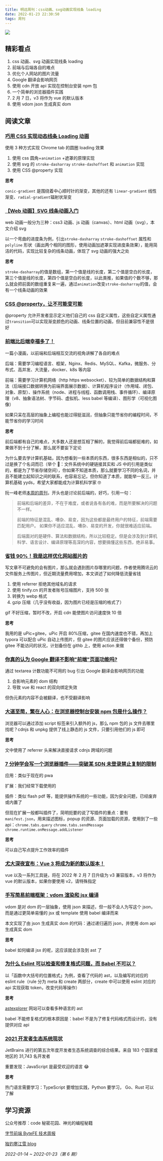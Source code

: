 ```yaml
---
title: 明远周刊：css动画、svg动画实现线条 loading
date: 2022-01-23 22:30:50
tags: 周刊
---
```


![](https://gitee.com/wen98y/upic/raw/master/uPic/2022-01/23_23:01_9kOiW4.png)

## 精彩看点

1. css 动画、svg 动画实现线条 loading
2. 前端与后端各自的难点
3. 优化个人网站的图片流量
4. Google 翻译会影响网页
5. 使用 cdn 开放 api 实现在控制台安装 npm 包
6. 一个简单的浏览器插件实践
7. 2 月 7 日，v3 将作为 vue 的默认版本
8. 使用 vdom json 生成真实 dom

## 阅读文章

### [巧用 CSS 实现动态线条 Loading 动画](https://mp.weixin.qq.com/s/-4bJEa06YGLStb37N868zQ)

使用 3 种方式实现 Chrome tab 的圆圈 loading 效果

1. 使用 css 圆角+`animation` +遮罩的原理实现
2. 使用 svg 的 `stroke-dasharray` `stroke-dashoffset` 和 `animation` 实现
3. 使用 CSS @property 实现

**思考**

`conic-gradient` 是围绕着中心顺时针的渐变，其他的还有 `linear-gradient` 线性渐变、`radial-gradient`辐射状渐变

### [【Web 动画】SVG 线条动画入门](https://www.cnblogs.com/coco1s/p/6225973.html)

web 动画一般分为三种：css3 动画、js 动画（canvas）、html 动画（svg），本文介绍 svg

以一个弯曲的进度条为例，引出`stroke-dasharray` `stroke-dashoffset` 属性和`polyline` 形状（画出两个相同的图形，使用动画加遮罩实现进度条效果），能用简洁的代码，实现比较复杂的线条动画，体现了 svg 动画的强大之处

**思考**

`stroke-dasharray`的值是数组，第一个值是线的长度，第二个值是空白的长度，第三个值是线的长度，第四个值是空白的长度，以此类推，如果值的个数不够，那么就会把前面的数组重复来一遍，通过`animation`改变`stroke-dasharray`的值，会有一个线条动画的效果

### [CSS @property，让不可能变可能](https://github.com/chokcoco/iCSS/issues/109)

@property 允许开发者显示定义他们自己的 css 自定义属性，这些自定义属性通过`transition`可以实现渐变颜色的动画、线条位置的动画，但目前兼容性不是很好

### [前端比后端幸福多了！](https://mp.weixin.qq.com/s/U_3PAu2kP2ObZe3zuyOtxA)

一篇小漫画，以前端和后端相互交流的视角讲解了各自的难点

后端：需要学习编程语言、框架，Nginx、Redis、MySQL、Kafka，微服务、分布式、高并发、大流量，docker、k8s 等内容

前端：需要学习计算机网络（http https websocket）、较为简单的数据结构和算法（后端接口数据转换为前端界面展示数据）、计算机程序设计（作用域、闭包、对象、原型）、操作系统（node、进程与线程、函数调用栈、事件循环）、编译原理（v8、抽象语法树、字节码、虚拟机、less babel 等编译）、图形学（可视化图像）

如果只呆在高层的抽象上编程也能过得挺滋润，但抽象只能节省你的编程时间，不能节省你的学习时间

**思考**

前后端都有自己的难点，大多数人还是想互相了解的，我觉得前后端都挺难的，如果做不到十分了解，那么就不要妄下定论

为什么要去学计算机基础，因为想看到一些本质的东西，很多东西是相似的，只不过是换了个名词而已（举个 🌰：文件系统中的硬链接其实和 JS 中的引用是类似的，都是为了节省存储空间），你如果不知道本质，那么就要学习不同的名词，并且不能建立起知识之间的联系，也容易忘记，但你知道了本质，就能举一反三。计算机基础 yyds，希望大家都能成为计算机科学家 🤓

阮一峰老师[本周的周刊](https://www.ruanyifeng.com/blog/2022/01/weekly-issue-193.html)，开头也是讨论前后端的，好巧，引用一句：

> 前端和后端的差异，不在于难度，或者说各有各的难，而是所要解决的问题不一样。
>
> 前端的特征是混乱、嘈杂、易变，因为这些都是最终用户的特征，前端需要匹配用户。 如果你不适应混乱、嘈杂、易变的开发，你就很难适应前端。
>
> 后端面对的是硬件、算法和数据结构，所以比较稳定。但是会涉及到计算机科学、语言设计、编译原理等高深的内容，想要搞懂这些东西，绝非易事。

### [省钱 90%！我是这样优化网站图片的](https://mp.weixin.qq.com/s/bOx0acMR8FkWo82_e2sQ3w)

写文章不可避免的会有图片，那么就会遇到图片存哪里的问题，作者使用腾讯云的文件服务上传图片，但近期流量费用增加，本文讲述了如何降低流量省钱

1. 使用 referrer 拒绝其他域名的请求
2. 使用 tinify.cn 的开发者账号压缩图片，支持 500 张
3. 转换为 webp 格式
4. gzip 压缩（几乎没有收益，因为图片已经是压缩的格式了）

gif 不好压缩，暂时不改，开启 cdn 能使图片访问速度快 10 倍

**思考**

我用的是 uPic+gitee，uPic 开启 80%压缩，gitee 在国内速度也不错，再加上 typora 可以配合 uPic 自动上传图片，但 gitee 的图片应该还得做个备份，预防 gitee 不能访问的状况，计划备份在 githb 上，使用 action 来做

### [你真的认为 Google 翻译不影响"前端"页面功能吗?](https://segmentfault.com/a/1190000041067692)

通过 textarea 计数功能不可用的 bug 引出 Google 翻译会影响网页的功能

1. 会影响元素的 dom 结构
2. 导致 vue 和 react 的双向绑定失效

但伪元素的内容不会被翻译，也不受翻译影响

### [大道至简，繁在人心：在浏览器控制台安装 npm 包是什么操作？](https://juejin.cn/post/7023916328637431816)

浏览器可以通过添加 script 标签来引入额外的 js，那么 npm 包的 js 文件去哪里找呢？cdnjs 和 unpkg 提供了线上静态的 js 文件，只要引用他们的 js 即可

**思考**

文中使用了 referrer 头来解决直接请求 cdnjs 跨域的问题

### [7 分钟学会写一个浏览器插件——突破某 SDN 未登录禁止复制的限制](https://king-hcj.github.io/2021/10/17/browser-extension/)

应用：类似于现在的 pwa

扩展：我们经常下载使用的

插件：类似 flash pdf 等，能提供操作系统的一些功能，因为安全问题，已经废弃或内置了

但现在扩展一般都叫插件了，简明扼要的说了写插件的重点：要有`manifest.json`，用来描述图标，popup 的资源、页面加载的资源，使用到了一些 api：`chrome.tabs.query` `chrome.tabs.sendMessage` `chrome.runtime.onMessage.addListener`

**思考**

可以自己写点提升工作效率的插件

### [尤大深夜宣布：Vue 3 将成为新的默认版本！](https://mp.weixin.qq.com/s/f2Fel9El1Uq55kdnlFweog)

vue 以及一系列工具链，将在 2022 年 2 月 7 日升级为 v3 兼容版本，v3 将作为 vue 的默认版本，如果你要使用 v2，请特殊指定

### [手写简易前端框架：vdom 渲染和 jsx 编译](https://mp.weixin.qq.com/s/xwt5bd31IZChpEx79w5E5g)

vdom 是对 dom 的一层抽象，使用 json 来描述，但一般不会人为写这个 json，而是通过更简单易懂的 jsx 或 template 使用 babel 编译而来

本文实现了由 json 生成真实 dom 的代码：通过递归遍历 json，并使用 dom api 生成真实 dom

**思考**

babel 如何编译 jsx 的呢，这应该就会涉及到 ast 了

### [为什么 Eslint 可以检查和修复格式问题，而 Babel 不可以？](https://mp.weixin.qq.com/s/sy_JdpuFWmrpXeKl5AvPRQ)

以「函数中大括号的位置格式」为例，查看了代码的 ast，以及编写的对应的 eslint rule（rule 分为 meta 和 create 两部分，create 中可以使用 eslint 对应的 api 实现获取 token，改变代码等操作）

**思考**

[astexplorer](https://astexplorer.net/) 网站可以查看多种语言的 ast

babel 不能修复格式的根本原因是：babel 不是为了修复代码格式而设计的，没有提供对应 api

### [2021 开发者生态系统现状](https://www.jetbrains.com/zh-cn/lp/devecosystem-2021/)

JetBrains 进行的第五次年度开发者生态系统调查的综合结果。来自 183 个国家或地区的 31,743 名开发者

重要发现：JavaScript 是最受欢迎的语言 😂

**思考**

热门语言需要学习：TypeScript 要增加实践，Python 要学习， Go、Rust 可以了解

## 学习资源

公众号推荐：code 秘密花园、神光的编程秘籍

[字节前端 ByteFE 技术周报](https://mp.weixin.qq.com/s/lVLxcwrDkEVCnf41u1zJ4A)

[独钓寒江雪 blog](https://king-hcj.github.io/)

_2022-01-14 ~ 2022-01-23（第 6 期）_
